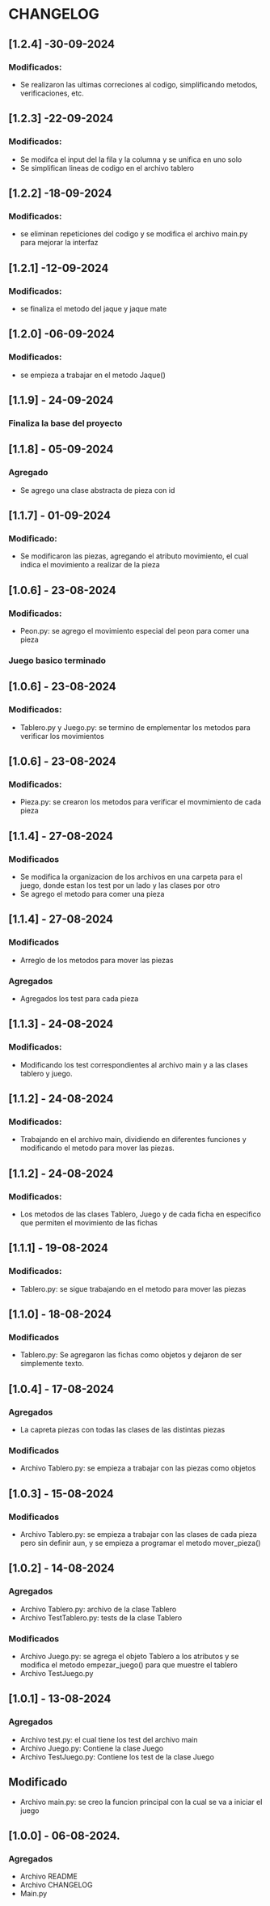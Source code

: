 # CHANGELOG


## [1.2.4] -30-09-2024

### Modificados:

- Se realizaron las ultimas correciones al codigo, simplificando metodos, verificaciones, etc. 


## [1.2.3] -22-09-2024

### Modificados:

- Se modifca el input del la fila y la columna y se unifica en uno solo
- Se simplifican lineas de codigo en el archivo tablero


## [1.2.2] -18-09-2024

### Modificados:

- se eliminan repeticiones del codigo y se modifica el archivo main.py para mejorar la interfaz


## [1.2.1] -12-09-2024

### Modificados:

- se finaliza el metodo del jaque y jaque mate


## [1.2.0] -06-09-2024

### Modificados:

- se empieza a trabajar en el metodo Jaque()


## [1.1.9] - 24-09-2024

### Finaliza la base del proyecto


## [1.1.8] - 05-09-2024

### Agregado
- Se agrego una clase abstracta de pieza con id


## [1.1.7] - 01-09-2024

### Modificado:
- Se modificaron las piezas, agregando el atributo movimiento, el cual indica el movimiento a realizar de la pieza


## [1.0.6] - 23-08-2024

### Modificados:
- Peon.py: se agrego el movimiento especial del peon para comer una pieza

### Juego basico terminado


## [1.0.6] - 23-08-2024

### Modificados:
- Tablero.py y Juego.py: se termino de emplementar los metodos para verificar los movimientos


## [1.0.6] - 23-08-2024

### Modificados:
- Pieza.py: se crearon los metodos para verificar el movmimiento de cada pieza


## [1.1.4] - 27-08-2024

### Modificados
- Se modifica la organizacion de los archivos en una carpeta para el juego, donde estan los test por un lado y las clases por otro
- Se agrego el metodo para comer una pieza


## [1.1.4] - 27-08-2024

### Modificados
- Arreglo de los metodos para mover las piezas

### Agregados
- Agregados los test para cada pieza


## [1.1.3] - 24-08-2024

### Modificados:
- Modificando los test correspondientes al archivo main y a las clases tablero y juego. 


## [1.1.2] - 24-08-2024

### Modificados:
- Trabajando en el archivo main, dividiendo en diferentes funciones y modificando el metodo para mover las piezas. 


## [1.1.2] - 24-08-2024

### Modificados:
- Los metodos de las clases Tablero, Juego y de cada ficha en especifico que permiten el movimiento de las fichas 

## [1.1.1] - 19-08-2024

### Modificados:
- Tablero.py: se sigue trabajando en el metodo para mover las piezas 


## [1.1.0] - 18-08-2024

### Modificados
- Tablero.py: Se agregaron las fichas como objetos y dejaron de ser simplemente texto. 


## [1.0.4] - 17-08-2024

### Agregados
- La capreta piezas con todas las clases de las distintas piezas

### Modificados
- Archivo Tablero.py: se empieza  a trabajar con las piezas como objetos


## [1.0.3] - 15-08-2024

### Modificados
- Archivo Tablero.py: se empieza a trabajar con las clases de cada pieza pero sin definir aun, y se empieza a programar el metodo mover_pieza()


## [1.0.2] - 14-08-2024

### Agregados
- Archivo Tablero.py: archivo de la clase Tablero
- Archivo TestTablero.py: tests de la clase Tablero

### Modificados
- Archivo Juego.py: se agrega el objeto Tablero a los atributos y se modifica el metodo empezar_juego() para que muestre el tablero
- Archivo TestJuego.py


## [1.0.1] - 13-08-2024

### Agregados
- Archivo test.py: el cual tiene los test del archivo main
- Archivo Juego.py: Contiene la clase Juego
- Archivo TestJuego.py: Contiene los test de la clase Juego

## Modificado
- Archivo main.py: se creo la funcion principal con la cual se va a iniciar el juego

## [1.0.0] - 06-08-2024.

### Agregados

- Archivo README
- Archivo CHANGELOG
- Main.py